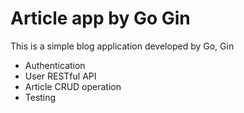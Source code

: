 # Article app by Go Gin

This is a simple blog application developed by Go, Gin

- Authentication
- User RESTful API
- Article CRUD operation
- Testing
